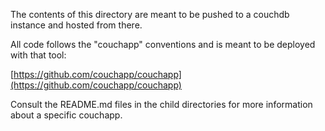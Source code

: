 The contents of this directory are meant to be pushed to a couchdb instance and hosted from there.

All code follows the "couchapp" conventions and is meant to be deployed with that tool:

[https://github.com/couchapp/couchapp](https://github.com/couchapp/couchapp)

Consult the README.md files in the child directories for more information about a specific couchapp.
